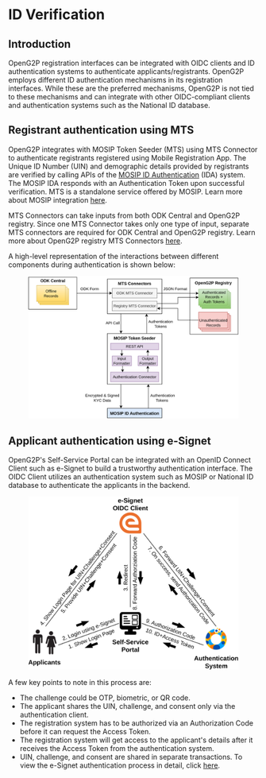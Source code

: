 # ID Verification

## Introduction

OpenG2P registration interfaces can be integrated with OIDC clients and ID authentication systems to authenticate applicants/registrants. OpenG2P employs different ID authentication mechanisms in its registration interfaces. While these are the preferred mechanisms, OpenG2P is not tied to these mechanisms and can integrate with other OIDC-compliant clients and authentication systems such as the National ID database.

## Registrant authentication using MTS

OpenG2P integrates with MOSIP Token Seeder (MTS) using MTS Connector to authenticate registrants registered using Mobile Registration App. The Unique ID Number (UIN) and demographic details provided by registrants are verified by calling APIs of the [MOSIP ID Authentication](https://docs.mosip.io/1.2.0/id-authentication) (IDA) system. The MOSIP IDA responds with an Authentication Token upon successful verification. MTS is a standalone service offered by MOSIP. Learn more about MOSIP integration [here](../integrations/integration-with-mosip.md).

MTS Connectors can take inputs from both ODK Central and OpenG2P registry. Since one MTS Connector takes only one type of input, separate MTS connectors are required for ODK Central and OpenG2P registry. Learn more about OpenG2P registry MTS Connectors [here](../integrations/integration-with-mosip/registry-mts-connector.md).

A high-level representation of the interactions between different components during authentication is shown below:

<figure><img src="https://github.com/OpenG2P/openg2p-documentation/raw/a8a98c86cd7b0a186213e588d8642aac12eb64a6/.gitbook/assets/authentication-using-mts.png" alt=""><figcaption></figcaption></figure>

## Applicant authentication using e-Signet&#x20;

OpenG2P's Self-Service Portal can be integrated with an OpenID Connect Client such as e-Signet to build a trustworthy authentication interface. The OIDC Client utilizes an authentication system such as MOSIP or National ID database to authenticate the applicants in the backend.&#x20;

<figure><img src="https://github.com/OpenG2P/openg2p-documentation/raw/e9fdceeedd6e483eb45098b9a72f013a331451cf/.gitbook/assets/authentication-using-esignet.png" alt=""><figcaption></figcaption></figure>

A few key points to note in this process are:

* The challenge could be OTP, biometric, or QR code.
* The applicant shares the UIN, challenge, and consent only via the authentication client.
* The registration system has to be authorized via an Authorization Code before it can request the Access Token.
* The registration system will get access to the applicant's details after it receives the Access Token from the authentication system.
* &#x20;UIN, challenge, and consent are shared in separate transactions. To view the e-Signet authentication process in detail, click [here](../integrations/integration-with-mosip/integration-with-e-signet.md).
